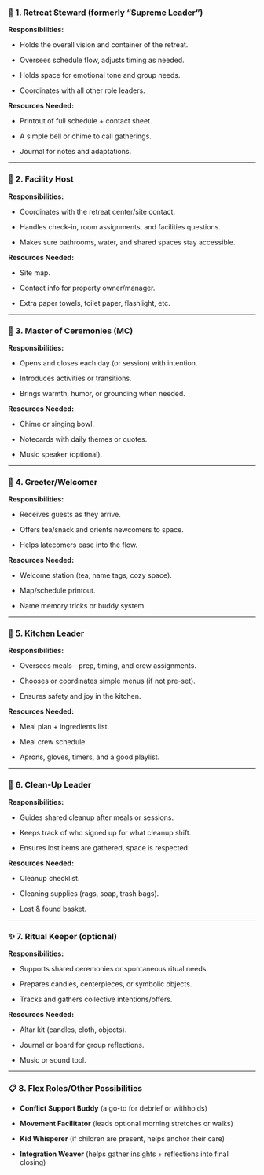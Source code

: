 ### 🌿 **1. Retreat Steward** (formerly “Supreme Leader”)

**Responsibilities:**

- Holds the overall vision and container of the retreat.
    
- Oversees schedule flow, adjusts timing as needed.
    
- Holds space for emotional tone and group needs.
    
- Coordinates with all other role leaders.
    

**Resources Needed:**

- Printout of full schedule + contact sheet.
    
- A simple bell or chime to call gatherings.
    
- Journal for notes and adaptations.
    

---

### 🏡 **2. Facility Host**

**Responsibilities:**

- Coordinates with the retreat center/site contact.
    
- Handles check-in, room assignments, and facilities questions.
    
- Makes sure bathrooms, water, and shared spaces stay accessible.
    

**Resources Needed:**

- Site map.
    
- Contact info for property owner/manager.
    
- Extra paper towels, toilet paper, flashlight, etc.
    

---

### 🎤 **3. Master of Ceremonies (MC)**

**Responsibilities:**

- Opens and closes each day (or session) with intention.
    
- Introduces activities or transitions.
    
- Brings warmth, humor, or grounding when needed.
    

**Resources Needed:**

- Chime or singing bowl.
    
- Notecards with daily themes or quotes.
    
- Music speaker (optional).
    

---

### 🤝 **4. Greeter/Welcomer**

**Responsibilities:**

- Receives guests as they arrive.
    
- Offers tea/snack and orients newcomers to space.
    
- Helps latecomers ease into the flow.
    

**Resources Needed:**

- Welcome station (tea, name tags, cozy space).
    
- Map/schedule printout.
    
- Name memory tricks or buddy system.
    

---

### 🍲 **5. Kitchen Leader**

**Responsibilities:**

- Oversees meals—prep, timing, and crew assignments.
    
- Chooses or coordinates simple menus (if not pre-set).
    
- Ensures safety and joy in the kitchen.
    

**Resources Needed:**

- Meal plan + ingredients list.
    
- Meal crew schedule.
    
- Aprons, gloves, timers, and a good playlist.
    

---

### 🧽 **6. Clean-Up Leader**

**Responsibilities:**

- Guides shared cleanup after meals or sessions.
    
- Keeps track of who signed up for what cleanup shift.
    
- Ensures lost items are gathered, space is respected.
    

**Resources Needed:**

- Cleanup checklist.
    
- Cleaning supplies (rags, soap, trash bags).
    
- Lost & found basket.
    

---

### ✨ **7. Ritual Keeper (optional)**

**Responsibilities:**

- Supports shared ceremonies or spontaneous ritual needs.
    
- Prepares candles, centerpieces, or symbolic objects.
    
- Tracks and gathers collective intentions/offers.
    

**Resources Needed:**

- Altar kit (candles, cloth, objects).
    
- Journal or board for group reflections.
    
- Music or sound tool.
    

---

### 📋 **8. Flex Roles/Other Possibilities**

- **Conflict Support Buddy** (a go-to for debrief or withholds)
    
- **Movement Facilitator** (leads optional morning stretches or walks)
    
- **Kid Whisperer** (if children are present, helps anchor their care)
    
- **Integration Weaver** (helps gather insights + reflections into final closing)